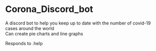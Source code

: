 # Corona_Discord_bot
A discord bot to help you keep up to date with the number of covid-19 cases around the world </br>
Can create pie charts and line graphs</br>

Responds to .help
